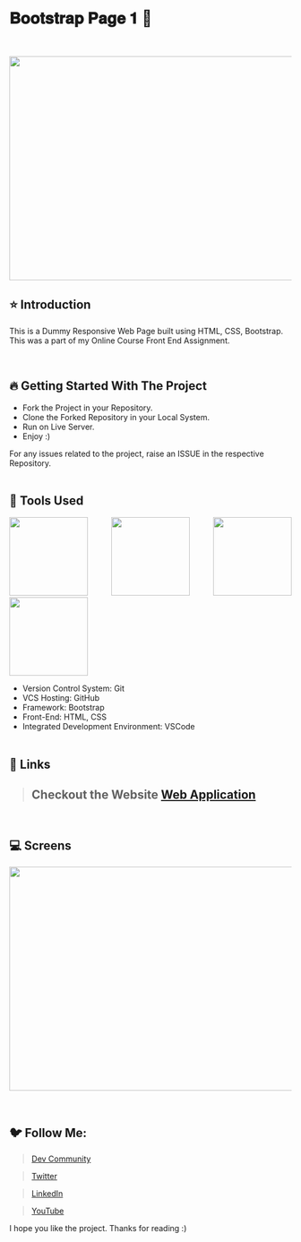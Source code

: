 # 𝐁𝐨𝐨𝐭𝐬𝐭𝐫𝐚𝐩 𝐏𝐚𝐠𝐞 𝟏 🚀 

<br/>
<p align="center">
<img height="400" width="800" src="https://user-images.githubusercontent.com/76626529/183887431-c0452f1b-89cd-4341-9749-4244aead5527.png">
</p>

## ⭐ Introduction

This is a Dummy Responsive Web Page built using HTML, CSS, Bootstrap. This was a part of my Online Course Front End Assignment.

   <br/>

## 🔥 Getting Started With The Project

-  Fork the Project in your Repository.
-  Clone the Forked Repository in your Local System.
-  Run on Live Server.
-  Enjoy :)

For any issues related to the project, raise an ISSUE in the respective Repository.
<br/>
<br/>

## 🔨 Tools Used

<p align="justify">
<img height="140" width="140" src="https://www.w3.org/html/logo/downloads/HTML5_Logo_256.png">
<img height="140" width="140" src="https://logodix.com/logo/470309.png">
<img height="140" width="140" src="https://upload.wikimedia.org/wikipedia/commons/b/b2/Bootstrap_logo.svg">
<img height="140" width="140" src="https://code.visualstudio.com/assets/apple-touch-icon.png">
</p>

-  Version Control System: Git
-  VCS Hosting: GitHub
-  Framework: Bootstrap
-  Front-End: HTML, CSS
-  Integrated Development Environment: VSCode
   <br/>
   <br/>

## 🔗 Links

> ## Checkout the Website [Web Application](https://ayush-kanduri.github.io/Bootstrap-Page1/)

 <br/>

## 💻 Screens

<p align="justify">
<img height="400" width="800" src="https://user-images.githubusercontent.com/76626529/183887431-c0452f1b-89cd-4341-9749-4244aead5527.png">
</p>
<br/>

## 🐦 Follow Me:

> [Dev Community](https://dev.to/ayushkanduri)

> [Twitter](https://twitter.com/ayush_codes)

> [LinkedIn](https://www.linkedin.com/in/ayushkanduri/)

> [YouTube](https://www.youtube.com/channel/UC6c1ajC_2jF7wQp7Y13t2bg)

I hope you like the project. Thanks for reading :)
